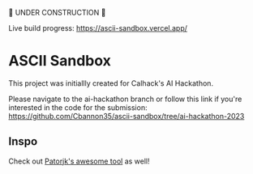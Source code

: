 🚧 UNDER CONSTRUCTION 🚧

Live build progress: https://ascii-sandbox.vercel.app/

# ASCII Sandbox

This project was initiallly created for Calhack's AI Hackathon. 

Please navigate to the ai-hackathon branch or follow this link if you're interested in the code for the submission: https://github.com/Cbannon35/ascii-sandbox/tree/ai-hackathon-2023

## Inspo

Check out <a href="http://www.patorjk.com/software/taag/#p=display&f=Graffiti&t=Type%20Something%20">Patorjk's awesome tool</a> as well!
